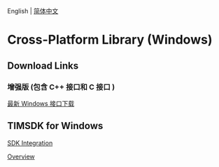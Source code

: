 English | [简体中文](./README_ZH.md)

# Cross-Platform Library (Windows)

## Download Links

### 增强版 (包含 C++ 接口和 C 接口 )
[最新 Windows 接口下载](https://im.sdk.qcloud.com/download/plus/7.7.5282/cross_platform/ImSDK_Windows_7.7.5282.zip)

## TIMSDK for Windows

[SDK Integration](https://intl.cloud.tencent.com/document/product/1047/34310)

[Overview](https://intl.cloud.tencent.com/document/product/1047/34304)
